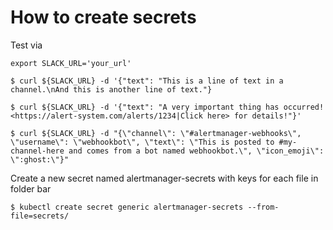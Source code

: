 # How to create secrets

Test via 
```
export SLACK_URL='your_url'

$ curl ${SLACK_URL} -d '{"text": "This is a line of text in a channel.\nAnd this is another line of text."}
  
$ curl ${SLACK_URL} -d '{"text": "A very important thing has occurred! <https://alert-system.com/alerts/1234|Click here> for details!"}'
  
$ curl ${SLACK_URL} -d "{\"channel\": \"#alertmanager-webhooks\", \"username\": \"webhookbot\", \"text\": \"This is posted to #my-channel-here and comes from a bot named webhookbot.\", \"icon_emoji\": \":ghost:\"}"
```

Create a new secret named alertmanager-secrets with keys for each file in folder bar
```
$ kubectl create secret generic alertmanager-secrets --from-file=secrets/
```